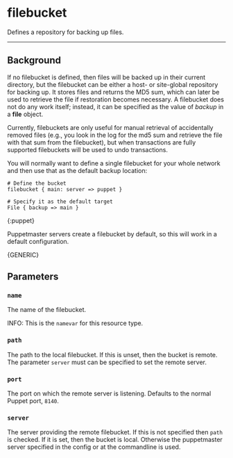 filebucket
==========

Defines a repository for backing up files.

* * *

Background
----------

If no filebucket is defined,
then files will be backed up in their current directory, but the
filebucket can be either a host- or site-global repository for
backing up. It stores files and returns the MD5 sum, which can
later be used to retrieve the file if restoration becomes
necessary. A filebucket does not do any work itself; instead, it
can be specified as the value of *backup* in a **file** object.

Currently, filebuckets are only useful for manual retrieval of
accidentally removed files (e.g., you look in the log for the md5
sum and retrieve the file with that sum from the filebucket), but
when transactions are fully supported filebuckets will be used to
undo transactions.

You will normally want to define a single filebucket for your whole
network and then use that as the default backup location:

    # Define the bucket
    filebucket { main: server => puppet }
    
    # Specify it as the default target
    File { backup => main }
{:puppet}

Puppetmaster servers create a filebucket by default, so this will
work in a default configuration.

{GENERIC}

Parameters
----------

### `name`

The name of the filebucket.

INFO: This is the `namevar` for this resource type.

### `path`

The path to the local filebucket. If this is unset, then the bucket
is remote. The parameter `server` must can be specified to set the
remote server.

### `port`

The port on which the remote server is listening. Defaults to the
normal Puppet port, `8140`.

### `server`

The server providing the remote filebucket. If this is not
specified then `path` is checked. If it is set, then the bucket is
local. Otherwise the puppetmaster server specified in the config or
at the commandline is used.
